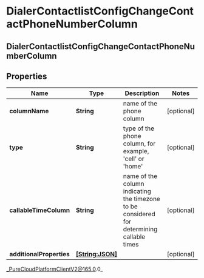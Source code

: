 # DialerContactlistConfigChangeContactPhoneNumberColumn

## DialerContactlistConfigChangeContactPhoneNumberColumn

## Properties

|Name | Type | Description | Notes|
|------------ | ------------- | ------------- | -------------|
| **columnName** | **String** | name of the phone column | [optional] |
| **type** | **String** | type of the phone column, for example, &#39;cell&#39; or &#39;home&#39; | [optional] |
| **callableTimeColumn** | **String** | name of the column indicating the timezone to be considered for determining callable times | [optional] |
| **additionalProperties** | [**[String:JSON]**](JSON) |  | [optional] |



_PureCloudPlatformClientV2@165.0.0_
